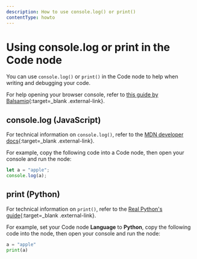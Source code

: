 ```yaml
---
description: How to use console.log() or print()
contentType: howto
---
```


# Using console.log or print in the Code node

You can use `console.log()` or `print()` in the Code node to help when writing and debugging your code.

For help opening your browser console, refer to [this guide by Balsamiq](https://balsamiq.com/support/faqs/browserconsole/){:target=_blank .external-link}.

## console.log (JavaScript)

For technical information on `console.log()`, refer to the [MDN developer docs](https://developer.mozilla.org/en-US/docs/Web/API/Console/log){:target=_blank .external-link}.

For example, copy the following code into a Code node, then open your console and run the node:

```js
let a = "apple";
console.log(a);
```

## print (Python)

For technical information on `print()`, refer to the [Real Python's guide](https://realpython.com/python-print/){:target=_blank .external-link}.

For example, set your Code node **Language** to **Python**, copy the following code into the node, then open your console and run the node:

```python
a = "apple"
print(a)
```
